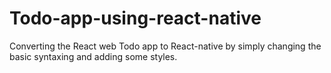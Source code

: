 # Todo-app-using-react-native

Converting the React web Todo app to React-native by simply changing the basic syntaxing and adding some styles.